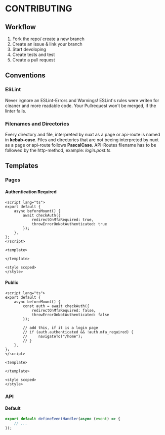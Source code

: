 # CONTRIBUTING

## Workflow

1. Fork the repo/ create a new branch
2. Create an issue & link your branch
3. Start devoloping
4. Create tests and test
5. Create a pull request

## Conventions

### ESLint

Never irgnore an ESLint-Errors and Warnings!
ESLint's rules were writen for cleaner and more readable code. Your Pullrequest won't be merged, if the linter fails.

### Filenames and Directories

Every directory and file, interpreted by nuxt as a page or api-route is named in **kebab-case**.
Files and directories that are not beeing interpreted by nuxt as a page or api-route follows **PascalCase**.
API-Routes filename has to be followed by the http-method, example: *login.post.ts*.

## Templates

### Pages

#### Authentication Required

```vue
<script lang="ts">
export default {
    async beforeMount() {
        await checkAuth({
            redirectOnMfaRequired: true,
            throwErrorOnNotAuthenticated: true
        });
    },
};
</script>

<template>
    
</template>

<style scoped>
</style>
```

#### Public

```vue
<script lang="ts">
export default {
    async beforeMount() {
        const auth = await checkAuth({
            redirectOnMfaRequired: false,
            throwErrorOnNotAuthenticated: false
        });

        // add this, if it is a login page
        // if (auth.authenticated && !auth.mfa_required) {
        //     navigateTo("/home");
        // }
    },
};
</script>

<template>
    
</template>

<style scoped>
</style>
```

### API

#### Default

```ts
export default defineEventHandler(async (event) => {
    // ...
});
```
